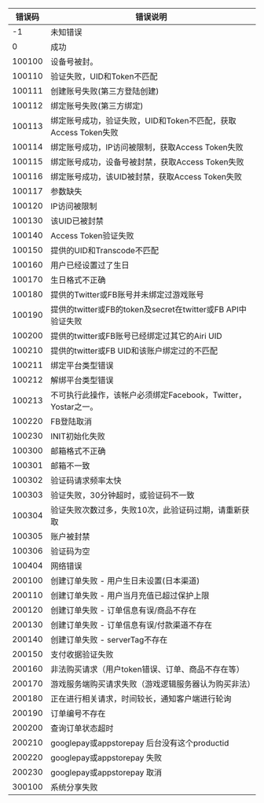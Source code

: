 | 错误码 | 错误说明 | 
| ------ | ------ | 
| -1 | 未知错误 | 
| 0 | 成功 | 
| 100100 | 设备号被封。 | 
| 100110 | 验证失败，UID和Token不匹配 | 
| 100111 | 创建账号失败(第三方登陆创建) | 
| 100112 | 绑定账号失败(第三方绑定) | 
| 100113 | 绑定账号成功，验证失败，UID和Token不匹配，获取Access Token失败 | 
| 100114 | 绑定账号成功，IP访问被限制，获取Access Token失败 | 
| 100115 | 绑定账号成功，设备号被封禁，获取Access Token失败 | 
| 100116 | 绑定账号成功，该UID被封禁，获取Access Token失败 | 
| 100117 | 参数缺失 | 
| 100120 | IP访问被限制 | 
| 100130 | 该UID已被封禁 | 
| 100140 | Access Token验证失败 |
| 100150 | 提供的UID和Transcode不匹配 |
| 100160 | 用户已经设置过了生日 |
| 100170 | 生日格式不正确 |
| 100180 | 提供的Twitter或FB账号并未绑定过游戏账号 |
| 100190 | 提供的twitter或FB的token及secret在twitter或FB API中验证失败 |
| 100200 | 提供的twitter或FB账号已经绑定过其它的Airi UID |
| 100210 | 提供的twitter或FB UID和该账户绑定过的不匹配 |
| 100211 | 绑定平台类型错误 |
| 100212 | 解绑平台类型错误 |
| 100213 | 不可执行此操作，该帐户必须绑定Facebook，Twitter，Yostar之一。 |
| 100220 | FB登陆取消 |
| 100230 | INIT初始化失败 |
| 100300 | 邮箱格式不正确 |
| 100301 | 邮箱不一致 |
| 100302 | 验证码请求频率太快 |
| 100303 | 验证失败，30分钟超时，或验证码不一致 |
| 100304 | 验证失败次数过多，失败10次，此验证码过期，请重新获取 |
| 100305 | 账户被封禁 |
| 100306 | 验证码为空 |
| 100404 | 网络错误 |
| 200100 | 创建订单失败 - 用户生日未设置(日本渠道) |
| 200110 | 创建订单失败 - 用户当月充值已超过保护上限 |
| 200120 | 创建订单失败 - 订单信息有误/商品不存在 |
| 200130 | 创建订单失败 - 订单信息有误/付款渠道不存在 |
| 200140 | 创建订单失败 - serverTag不存在 |
| 200150 | 支付收据验证失败 |
| 200160 | 非法购买请求（用户token错误、订单、商品不存在等） |
| 200170 | 游戏服务端购买请求失败（游戏逻辑服务器认为购买非法） |
| 200180 | 正在进行相关请求，时间较长，通知客户端进行轮询 |
| 200190 | 订单编号不存在 |
| 200200 | 查询订单状态超时 |
| 200210 | googlepay或appstorepay 后台没有这个productid |
| 200220 | googlepay或appstorepay 失败 |
| 200230 | googlepay或appstorepay 取消 |
| 300100 | 系统分享失败 |















